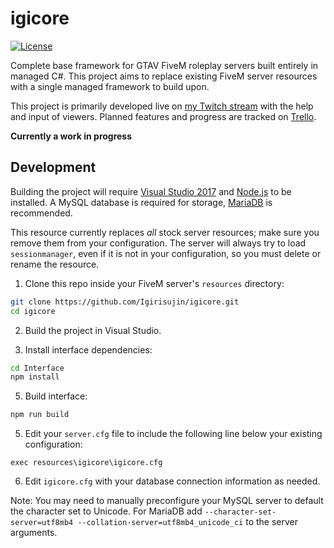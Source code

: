 # igicore
[![License](https://img.shields.io/github/license/Igirisujin/igicore.svg)](LICENSE)

Complete base framework for GTAV FiveM roleplay servers built entirely in managed C#.
This project aims to replace existing FiveM server resources with a single managed framework to build upon.

This project is primarily developed live on [my Twitch stream](https://www.twitch.tv/igicodes) with the help and input of viewers. Planned features and progress are tracked on [Trello](https://trello.com/b/cGGQ5tmV/igicore).

**Currently a work in progress**

## Development
Building the project will require [Visual Studio 2017](https://www.visualstudio.com/) and [Node.js](https://nodejs.org/) to be installed. A MySQL database is required for storage, [MariaDB](https://mariadb.org/) is recommended.

This resource currently replaces *all* stock server resources; make sure you remove them from your configuration. The server will always try to load ``sessionmanager``, even if it is not in your configuration, so you must delete or rename the resource.

1. Clone this repo inside your FiveM server's ``resources`` directory:
  ```sh
  git clone https://github.com/Igirisujin/igicore.git
  cd igicore
  ```

2. Build the project in Visual Studio.

4. Install interface dependencies:
  ```sh
  cd Interface
  npm install
  ```

5. Build interface:
  ```sh
  npm run build
  ```

5. Edit your ``server.cfg`` file to include the following line below your existing configuration:
  ```
  exec resources\igicore\igicore.cfg
  ```

6. Edit ``igicore.cfg`` with your database connection information as needed.

Note: You may need to manually preconfigure your MySQL server to default the character set to Unicode. For MariaDB add ``--character-set-server=utf8mb4 --collation-server=utf8mb4_unicode_ci`` to the server arguments.
